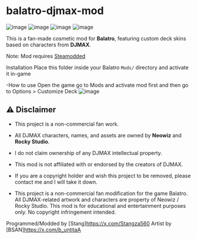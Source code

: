# balatro-djmax-mod
![image](https://github.com/Stangza560/balatro-djmax-mod/blob/main/ASSETS/Screenshot%202025-05-26%20022434.png)
![image](https://github.com/Stangza560/balatro-djmax-mod/blob/main/ASSETS/Screenshot%202025-05-26%20022438.png)
![image](https://github.com/Stangza560/balatro-djmax-mod/blob/main/ASSETS/Screenshot%202025-05-26%20022443.png)
![image](https://github.com/Stangza560/balatro-djmax-mod/blob/main/ASSETS/Screenshot%202025-05-26%20022448.png)

 This is a fan-made cosmetic mod for **Balatro**, featuring custom deck skins based on characters from **DJMAX**.

 Note: Mod requires [Steamodded](https://github.com/Steamodded/smods)

Installation
Place this folder inside your Balatro `Mods/` directory and activate it in-game

-How to use 
Open the game go to Mods and activate mod first and then go to Options > Customize Deck 
![image](https://github.com/Stangza560/balatro-djmax-mod/blob/main/ASSETS/Screenshot%202025-05-26%20022412.png)

 ## ⚠ Disclaimer
- This project is a non-commercial fan work.
- All DJMAX characters, names, and assets are owned by **Neowiz** and **Rocky Studio**.
- I do not claim ownership of any DJMAX intellectual property.
- This mod is not affiliated with or endorsed by the creators of DJMAX.
- If you are a copyright holder and wish this project to be removed, please contact me and I will take it down.

- This project is a non-commercial fan modification for the game Balatro. All DJMAX-related artwork and characters are property of Neowiz / Rocky Studio. This mod is for educational and entertainment purposes only. No copyright infringement intended.
  
Programmed/Modded by [Stang]https://x.com/Stangza560 
Artist by [BSAN]https://x.com/b_untitaA
